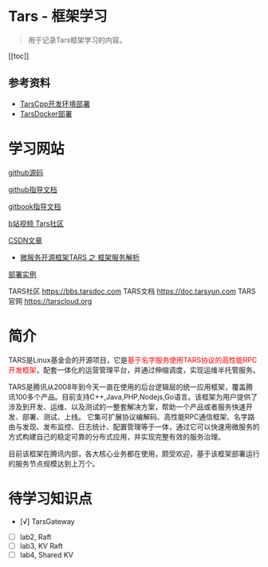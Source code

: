 # Tars - 框架学习

> 用于记录Tars框架学习的内容。

[[toc]]

## 参考资料

* [TarsCpp开发环境部署](TarsCpp开发环境部署.md)
* [TarsDocker部署](TarsDocker部署.md)

# 学习网站

[github源码](https://github.com/TarsCloud/Tars)

[github指导文档](https://github.com/TarsCloud/TarsDocs/blob/91fd046369b5f6fa43d02288ae2bf9be670fdb30/SUMMARY.md)

[gitbook指导文档](https://tarscloud.gitbook.io/tarsdocs/)

[b站视频 Tars社区](https://www.bilibili.com/video/BV1MJ411E7Gb)

[CSDN文章](https://blog.csdn.net/tarsfoundation/category_10177234.html)

* [微服务开源框架TARS 之 框架服务解析](https://blog.csdn.net/TARSFoundation/article/details/108436988)

[部署实例](http://139.196.82.84:3000)

TARS社区 https://bbs.tarsdoc.com TARS文档 https://doc.tarsyun.com TARS官网 https://tarscloud.org

# 简介

TARS是Linux基金会的开源项目，它是<font color="red">基于名字服务使用TARS协议的高性能RPC开发框架</font>，配套一体化的运营管理平台，并通过伸缩调度，实现运维半托管服务。

TARS是腾讯从2008年到今天一直在使用的后台逻辑层的统一应用框架，覆盖腾讯100多个产品。目前支持C++,Java,PHP,Nodejs,Go语言。该框架为用户提供了涉及到开发、运维、以及测试的一整套解决方案，帮助一个产品或者服务快速开发、部署、测试、上线。 它集可扩展协议编解码、高性能RPC通信框架、名字路由与发现、发布监控、日志统计、配置管理等于一体，通过它可以快速用微服务的方式构建自己的稳定可靠的分布式应用，并实现完整有效的服务治理。

目前该框架在腾讯内部，各大核心业务都在使用，颇受欢迎，基于该框架部署运行的服务节点规模达到上万个。


# 待学习知识点

- [√] TarsGateway
- [ ] lab2, Raft
- [ ] lab3, KV Raft
- [ ] lab4, Shared KV
